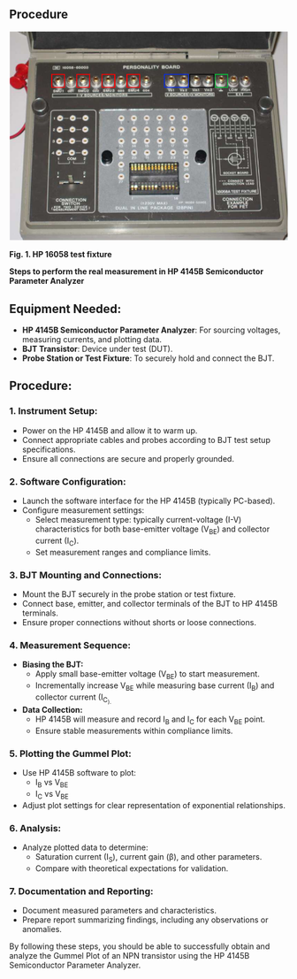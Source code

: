 ## Procedure
<img src="images/tf.png"  />
  
**Fig. 1. HP 16058 test fixture**

**Steps to perform the real measurement in HP 4145B Semiconductor Parameter Analyzer**  

Equipment Needed:
-----------------

*   **HP 4145B Semiconductor Parameter Analyzer**: For sourcing voltages, measuring currents, and plotting data.
*   **BJT Transistor**: Device under test (DUT).
*   **Probe Station or Test Fixture**: To securely hold and connect the BJT.

Procedure:
----------

### 1\. Instrument Setup:

*   Power on the HP 4145B and allow it to warm up.
*   Connect appropriate cables and probes according to BJT test setup specifications.
*   Ensure all connections are secure and properly grounded.

### 2\. Software Configuration:

*   Launch the software interface for the HP 4145B (typically PC-based).
*   Configure measurement settings:
    *   Select measurement type: typically current-voltage (I-V) characteristics for both base-emitter voltage (V<sub>BE</sub>) and collector current (I<sub>C</sub>).
    *   Set measurement ranges and compliance limits.

### 3\. BJT Mounting and Connections:

*   Mount the BJT securely in the probe station or test fixture.
*   Connect base, emitter, and collector terminals of the BJT to HP 4145B terminals.
*   Ensure proper connections without shorts or loose connections.

### 4\. Measurement Sequence:

*   **Biasing the BJT:**
    *   Apply small base-emitter voltage (V<sub>BE</sub>) to start measurement.
    *   Incrementally increase V<sub>BE</sub> while measuring base current (I<sub>B</sub>) and collector current (I<sub>C<sub>).
*   **Data Collection:**
    *   HP 4145B will measure and record I<sub>B</sub> and I<sub>C</sub> for each V<sub>BE</sub> point.
    *   Ensure stable measurements within compliance limits.

### 5\. Plotting the Gummel Plot:

*   Use HP 4145B software to plot:
    *   I<sub>B</sub> vs V<sub>BE</sub>
    *   I<sub>C</sub> vs V<sub>BE</sub>
*   Adjust plot settings for clear representation of exponential relationships.

### 6\. Analysis:

*   Analyze plotted data to determine:
    *   Saturation current (I<sub>S</sub>), current gain (β), and other parameters.
    *   Compare with theoretical expectations for validation.

### 7\. Documentation and Reporting:

*   Document measured parameters and characteristics.
*   Prepare report summarizing findings, including any observations or anomalies.

By following these steps, you should be able to successfully obtain and analyze the Gummel Plot of an NPN transistor using the HP 4145B Semiconductor Parameter Analyzer.
